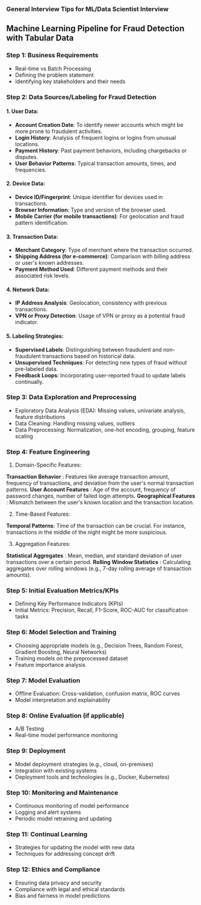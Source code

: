 ### General Interview Tips for ML/Data Scientist Interview

## Machine Learning Pipeline for Fraud Detection with Tabular Data

### Step 1: Business Requirements
- Real-time vs Batch Processing
- Defining the problem statement
- Identifying key stakeholders and their needs

### Step 2: Data Sources/Labeling for Fraud Detection

#### 1. User Data:
- **Account Creation Date**: To identify newer accounts which might be more prone to fraudulent activities.
- **Login History**: Analysis of frequent logins or logins from unusual locations.
- **Payment History**: Past payment behaviors, including chargebacks or disputes.
- **User Behavior Patterns**: Typical transaction amounts, times, and frequencies.

#### 2. Device Data:
- **Device ID/Fingerprint**: Unique identifier for devices used in transactions.
- **Browser Information**: Type and version of the browser used.
- **Mobile Carrier (for mobile transactions)**: For geolocation and fraud pattern identification.

#### 3. Transaction Data:
- **Merchant Category**: Type of merchant where the transaction occurred.
- **Shipping Address (for e-commerce)**: Comparison with billing address or user's known addresses.
- **Payment Method Used**: Different payment methods and their associated risk levels.

#### 4. Network Data:
- **IP Address Analysis**: Geolocation, consistency with previous transactions.
- **VPN or Proxy Detection**: Usage of VPN or proxy as a potential fraud indicator.

#### 5. Labeling Strategies:
- **Supervised Labels**: Distinguishing between fraudulent and non-fraudulent transactions based on historical data.
- **Unsupervised Techniques**: For detecting new types of fraud without pre-labeled data.
- **Feedback Loops**: Incorporating user-reported fraud to update labels continually.

### Step 3: Data Exploration and Preprocessing
- Exploratory Data Analysis (EDA): Missing values, univariate analysis, feature distributions
- Data Cleaning: Handling missing values, outliers
- Data Preprocessing: Normalization, one-hot encoding, grouping, feature scaling

### Step 4: Feature Engineering

1. Domain-Specific Features:

**Transaction Behavior** : Features like average transaction amount, frequency of transactions, and deviation from the user's normal transaction patterns.
**User Account Features** : Age of the account, frequency of password changes, number of failed login attempts.
**Geographical Features** : Mismatch between the user's known location and the transaction location.

2. Time-Based Features:

**Temporal Patterns**: Time of the transaction can be crucial. For instance, transactions in the middle of the night might be more suspicious.

3. Aggregation Features:

**Statistical Aggregates** : Mean, median, and standard deviation of user transactions over a certain period.
**Rolling Window Statistics** : Calculating aggregates over rolling windows (e.g., 7-day rolling average of transaction amounts).


### Step 5: Initial Evaluation Metrics/KPIs
- Defining Key Performance Indicators (KPIs)
- Initial Metrics: Precision, Recall, F1-Score, ROC-AUC for classification tasks

### Step 6: Model Selection and Training
- Choosing appropriate models (e.g., Decision Trees, Random Forest, Gradient Boosting, Neural Networks)
- Training models on the preprocessed dataset
- Feature importance analysis

### Step 7: Model Evaluation
- Offline Evaluation: Cross-validation, confusion matrix, ROC curves
- Model interpretation and explainability

### Step 8: Online Evaluation (if applicable)
- A/B Testing
- Real-time model performance monitoring

### Step 9: Deployment
- Model deployment strategies (e.g., cloud, on-premises)
- Integration with existing systems
- Deployment tools and technologies (e.g., Docker, Kubernetes)

### Step 10: Monitoring and Maintenance
- Continuous monitoring of model performance
- Logging and alert systems
- Periodic model retraining and updating

### Step 11: Continual Learning
- Strategies for updating the model with new data
- Techniques for addressing concept drift

### Step 12: Ethics and Compliance
- Ensuring data privacy and security
- Compliance with legal and ethical standards
- Bias and fairness in model predictions
